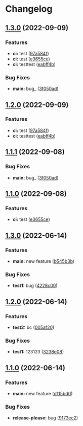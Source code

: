 # Changelog

## [1.3.0](https://github.com/MadokaProject/test/compare/v1.2.0...v1.3.0) (2022-09-09)


### Features

* **ci:** test ([97a584f](https://github.com/MadokaProject/test/commit/97a584f6eabe99be3551b31c9891c00b4620b7fd))
* **ci:** test ([e3655ce](https://github.com/MadokaProject/test/commit/e3655cedaf8dfc4577c7501d16e40b175187face))
* **ci:** testtest ([eabff4b](https://github.com/MadokaProject/test/commit/eabff4bf0b69824d6b756c81c90fbb0526211f0b))


### Bug Fixes

* **main:** bug_ ([3f050ad](https://github.com/MadokaProject/test/commit/3f050ad7dc145d255b7f7d873e96271ec017e0f3))

## [1.2.0](https://github.com/MadokaProject/test/compare/v1.1.1...v1.2.0) (2022-09-09)


### Features

* **ci:** test ([97a584f](https://github.com/MadokaProject/test/commit/97a584f6eabe99be3551b31c9891c00b4620b7fd))
* **ci:** testtest ([eabff4b](https://github.com/MadokaProject/test/commit/eabff4bf0b69824d6b756c81c90fbb0526211f0b))

## [1.1.1](https://github.com/MadokaProject/test/compare/v1.1.0...v1.1.1) (2022-09-08)


### Bug Fixes

* **main:** bug_ ([3f050ad](https://github.com/MadokaProject/test/commit/3f050ad7dc145d255b7f7d873e96271ec017e0f3))

## [1.1.0](https://github.com/MadokaProject/test/compare/1.0.0...v1.1.0) (2022-09-08)


### Features

* **ci:** test ([e3655ce](https://github.com/MadokaProject/test/commit/e3655cedaf8dfc4577c7501d16e40b175187face))

## [1.3.0](https://github.com/MadokaProject/test/compare/v1.2.0...v1.3.0) (2022-06-14)


### Features

* **main:** new feature ([b545b3b](https://github.com/MadokaProject/test/commit/b545b3b1cd40119ad81116b1295cd850a2412892))


### Bug Fixes

* **test1:** bug ([4228c00](https://github.com/MadokaProject/test/commit/4228c009404443024446b155dceba61b1c32b40c))

## [1.2.0](https://github.com/MadokaProject/test/compare/v1.1.0...v1.2.0) (2022-06-14)


### Features

* **test2:** bc ([005af20](https://github.com/MadokaProject/test/commit/005af2051c50dd2f83226510c28e77aa61d179ae))


### Bug Fixes

* **test1:** 123123 ([3238e08](https://github.com/MadokaProject/test/commit/3238e0850246d7dd619686d9945e99dc3960553b))

## [1.1.0](https://github.com/MadokaProject/test/compare/1.0.0...v1.1.0) (2022-06-14)


### Features

* **main:** new feature ([d115bd0](https://github.com/MadokaProject/test/commit/d115bd0459b5e3bf7953695a62ee500e492390f6))


### Bug Fixes

* **release-please:** bug ([9173ec2](https://github.com/MadokaProject/test/commit/9173ec24fea680c6ec4c39eadaa52a1c80c00442))
